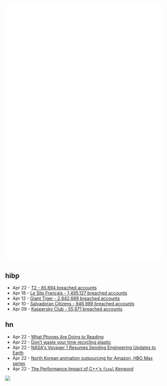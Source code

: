 ![Metrics](https://raw.githubusercontent.com/phixion/phixion/master/metrics.svg)

## hibp

<!--
for https://github.com/phixion/phixion/blob/main/.github/workflows/feeds.yml
-->
<!--START_SECTION:haveibeenpwnd-->
- Apr 22 - [T2 - 85,894 breached accounts](https://haveibeenpwned.com/PwnedWebsites#T2)
- Apr 18 - [Le Slip Français - 1,495,127 breached accounts](https://haveibeenpwned.com/PwnedWebsites#LeSlipFrancais)
- Apr 12 - [Giant Tiger - 2,842,669 breached accounts](https://haveibeenpwned.com/PwnedWebsites#GiantTiger)
- Apr 10 - [Salvadoran Citizens - 946,989 breached accounts](https://haveibeenpwned.com/PwnedWebsites#SalvadoranCitizens)
- Apr 09 - [Kaspersky Club - 55,971 breached accounts](https://haveibeenpwned.com/PwnedWebsites#KasperskyClub)
<!--END_SECTION:haveibeenpwnd-->

## hn

<!--
for https://github.com/phixion/phixion/blob/main/.github/workflows/feeds.yml
-->
<!--START_SECTION:hn-->
- Apr 22 - [What Phones Are Doing to Reading](https://www.newyorker.com/news/fault-lines/what-phones-are-doing-to-reading)
- Apr 22 - [Don't waste your time recycling plastic](https://www.washingtonpost.com/opinions/2024/04/22/stop-recycling-plastic-earth-day/)
- Apr 22 - [NASA's Voyager 1 Resumes Sending Engineering Updates to Earth](https://blogs.nasa.gov/voyager/2024/04/22/nasas-voyager-1-resumes-sending-engineering-updates-to-earth/)
- Apr 22 - [North Korean animation outsourcing for Amazon, HBO Max series](https://www.38north.org/2024/04/what-we-learned-inside-a-north-korean-internet-server-how-well-do-you-know-your-partners/)
- Apr 22 - [The Performance Impact of C++'s `final` Keyword](https://16bpp.net/blog/post/the-performance-impact-of-cpp-final-keyword/)
<!--END_SECTION:hn-->

<!--
for https://yhype.me
-->
![](https://hit.yhype.me/github/profile?user_id=13013670)
